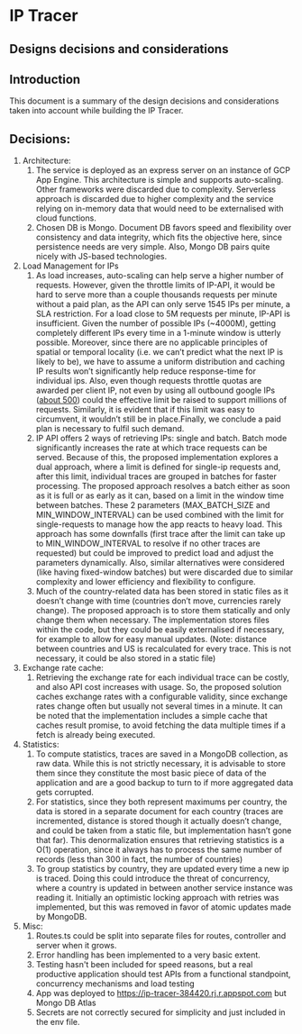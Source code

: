 <!-----

Yay, no errors, warnings, or alerts!

Conversion time: 0.415 seconds.


Using this Markdown file:

1. Paste this output into your source file.
2. See the notes and action items below regarding this conversion run.
3. Check the rendered output (headings, lists, code blocks, tables) for proper
   formatting and use a linkchecker before you publish this page.

Conversion notes:

* Docs to Markdown version 1.0β34
* Fri Apr 28 2023 21:50:21 GMT-0700 (PDT)
* Source doc: IP tracer - Decisions
----->



# IP Tracer


## Designs decisions and considerations


## Introduction

This document is a summary of the design decisions and considerations taken into account while building the IP Tracer.


## Decisions:



1. Architecture:
    1. The service is deployed as an express server on an instance of GCP App Engine. This architecture is simple and supports auto-scaling. Other frameworks were discarded due to complexity. Serverless approach is discarded due to higher complexity and the service relying on in-memory data that would need to be externalised with cloud functions.
    2. Chosen DB is Mongo. Document DB favors speed and flexibility over consistency and data integrity, which fits the objective here, since persistence needs are very simple. Also, Mongo DB pairs quite nicely with JS-based technologies.
2. Load Management for IPs
    1. As load increases, auto-scaling can help serve a higher number of requests. However, given the throttle limits of IP-API, it would be hard to serve more than a couple thousands requests per minute without a paid plan, as the API can only serve 1545 IPs per minute, a SLA restriction. For a load close to 5M requests per minute, IP-API is insufficient. Given the number of possible IPs (~4000M), getting completely different IPs every time in a 1-minute window is utterly possible. Moreover, since there are no applicable principles of spatial or temporal locality (i.e. we can’t predict what the next IP is likely to be), we have to assume a uniform distribution and caching IP results won’t significantly help reduce response-time for individual ips. Also, even though requests throttle quotas are awarded per client IP, not even by using all outbound google IPs ([about 500](https://cloud.google.com/appengine/docs/legacy/standard/python/outbound-ip-addresses)) could the effective limit be raised to support millions of requests. Similarly, it is evident that if this limit was easy to circumvent, it wouldn’t still be in place.Finally, we conclude a paid plan is necessary to fulfil such demand.
    2. IP API offers 2 ways of retrieving IPs: single and batch. Batch mode significantly increases the rate at which trace requests can be served. Because of this, the proposed implementation explores a dual approach, where a limit is defined for single-ip requests and, after this limit, individual traces are grouped in batches for faster processing. The proposed approach resolves a batch either as soon as it is full or as early as it can, based on a limit in the window time between batches. These 2 parameters (MAX_BATCH_SIZE  and MIN_WINDOW_INTERVAL) can be used combined with the limit for single-requests to manage how the app reacts to heavy load. This approach has some downfalls (first trace after the limit can take up to MIN_WINDOW_INTERVAL to resolve if no other traces are requested) but could be improved to predict load and adjust the parameters dynamically. Also, similar alternatives were considered (like having fixed-window batches) but were discarded due to similar complexity and lower efficiency and flexibility to configure.
    3. Much of the country-related data has been stored in static files as it doesn’t change with time (countries don’t move, currencies rarely change). The proposed approach is to store them statically and only change them when necessary. The implementation stores files within the code, but they could be easily externalised if necessary, for example to allow for easy manual updates. (Note: distance between countries and US is recalculated for every trace. This is not necessary, it could be also stored in a static file)
3. Exchange rate cache:
    1. Retrieving the exchange rate for each individual trace can be costly, and also API cost increases with usage. So, the proposed solution caches exchange rates with a configurable validity, since exchange rates change often but usually not several times in a minute. It can be noted that the implementation includes a simple cache that caches result promise, to avoid fetching the data multiple times if a fetch is already being executed.
4. Statistics:
    1. To compute statistics, traces are saved in a MongoDB collection, as raw data. While this is not strictly necessary, it is advisable to store them since they constitute the most basic piece of data of the application and are a good backup to turn to if more aggregated data gets corrupted.
    2. For statistics, since they both represent maximums per country, the data is stored in a separate document for each country (traces are incremented, distance is stored though it actually doesn’t change, and could be taken from a static file, but implementation hasn’t gone that far). This denormalization ensures that retrieving statistics is a O(1) operation, since it always has to process the same number of records (less than 300 in fact, the number of countries)
    3. To group statistics by country, they are updated every time a new ip is traced. Doing this could introduce the threat of concurrency, where a country is updated in between another service instance was reading it. Initially an optimistic locking approach with retries was implemented, but this was removed in favor of atomic updates made by MongoDB.
5. Misc:
    1. Routes.ts could be split into separate files for routes, controller and server when it grows.
    2. Error handling has been implemented to a very basic extent. 
    3. Testing hasn't been included for speed reasons, but a real productive application should test APIs from a functional standpoint, concurrency mechanisms and load testing
    4. App was deployed to https://ip-tracer-384420.rj.r.appspot.com but Mongo DB Atlas 
    5. Secrets are not correctly secured for simplicity and just included in the env file.
